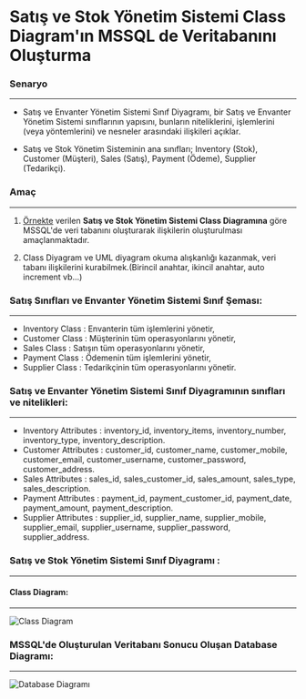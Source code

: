 # Satış ve Stok Yönetim Sistemi Class Diagram'ın MSSQL de Veritabanını Oluşturma

### Senaryo
---
* Satış ve Envanter Yönetim Sistemi Sınıf Diyagramı, bir Satış ve Envanter Yönetim Sistemi sınıflarının yapısını, bunların niteliklerini, işlemlerini (veya yöntemlerini) ve nesneler arasındaki ilişkileri açıklar. 

* Satış ve Stok Yönetim Sisteminin ana sınıfları; Inventory (Stok), Customer (Müşteri), Sales (Satış), Payment (Ödeme), Supplier (Tedarikçi).

### Amaç
---
1. [Örnekte](https://www.freeprojectz.com/uml/sales-and-inventory-management-system-class-diagram "Satış ve Envanter Yönetim Sistemi Sınıf Diyagramı") verilen **Satış ve Stok Yönetim Sistemi Class Diagramına** göre MSSQL'de veri tabanını oluşturarak ilişkilerin oluşturulması amaçlanmaktadır.

1. Class Diyagram ve UML diyagram okuma alışkanlığı kazanmak, veri tabanı ilişkilerini kurabilmek.(Birincil anahtar, ikincil anahtar, auto increment vb...)

### Satış Sınıfları ve Envanter Yönetim Sistemi Sınıf Şeması:
---
* Inventory Class : Envanterin tüm işlemlerini yönetir,
* Customer Class : Müşterinin tüm operasyonlarını yönetir,
* Sales Class : Satışın tüm operasyonlarını yönetir,
* Payment Class : Ödemenin tüm işlemlerini yönetir,
* Supplier Class : Tedarikçinin tüm operasyonlarını yönetir.

### Satış ve Envanter Yönetim Sistemi Sınıf Diyagramının sınıfları ve nitelikleri:
---
* Inventory Attributes : inventory_id, inventory_items, inventory_number, inventory_type, inventory_description.
* Customer Attributes : customer_id, customer_name, customer_mobile, customer_email, customer_username, customer_password, customer_address.
* Sales Attributes : sales_id, sales_customer_id, sales_amount, sales_type, sales_description.
* Payment Attributes : payment_id, payment_customer_id, payment_date, payment_amount, payment_description.
* Supplier Attributes : supplier_id, supplier_name, supplier_mobile, supplier_email, supplier_username, supplier_password, supplier_address.

### Satış ve Stok Yönetim Sistemi Sınıf Diyagramı :
---
#### Class Diagram:
---
![Class Diagram](https://www.freeprojectz.com/sites/default/files/xSales,P20And,P20Inventory,P20Management,P20System_1.jpeg.pagespeed.ic.9IaDyKYk0e.webp)

### MSSQL'de Oluşturulan Veritabanı Sonucu Oluşan Database Diagramı:
---
![Database Diagramı](https://github.com/GelecekVarlik-FullStack-Bootcamp/Kader_Arslan_Homework_1/blob/main/DatabaseDiagram.png)
